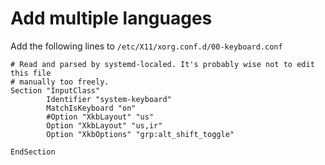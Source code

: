 # Add multiple languages

Add the following lines to ```/etc/X11/xorg.conf.d/00-keyboard.conf```

```
# Read and parsed by systemd-localed. It's probably wise not to edit this file
# manually too freely.
Section "InputClass"
        Identifier "system-keyboard"
        MatchIsKeyboard "on"
        #Option "XkbLayout" "us"
        Option "XkbLayout" "us,ir"
        Option "XkbOptions" "grp:alt_shift_toggle"
	
EndSection
```
